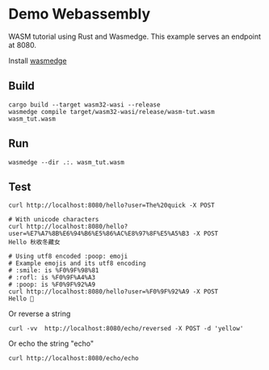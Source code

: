 # Demo Webassembly

WASM tutorial using Rust and Wasmedge.  This example serves an endpoint at 8080.

Install [wasmedge](https://wasmedge.org/docs/start/install#generic-linux-and-macos)

## Build

``` shell
cargo build --target wasm32-wasi --release
wasmedge compile target/wasm32-wasi/release/wasm-tut.wasm wasm_tut.wasm
```

## Run

``` shell
wasmedge --dir .:. wasm_tut.wasm
```

## Test

``` shell
curl http://localhost:8080/hello?user=The%20quick -X POST

# With unicode characters
curl http://localhost:8080/hello?user=%E7%A7%8B%E6%94%B6%E5%86%AC%E8%97%8F%E5%A5%B3 -X POST
Hello 秋收冬藏女

# Using utf8 encoded :poop: emoji
# Example emojis and its utf8 encoding
# :smile: is %F0%9F%98%81
# :rofl: is %F0%9F%A4%A3
# :poop: is %F0%9F%92%A9
curl http://localhost:8080/hello?user=%F0%9F%92%A9 -X POST
Hello 💩
```

Or reverse a string

``` shell
curl -vv  http://localhost:8080/echo/reversed -X POST -d 'yellow'
```

Or echo the string "echo"

``` shell
curl http://localhost:8080/echo/echo
```


